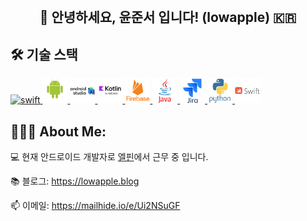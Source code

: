 <h2 align="center">
    <!--<img src="assets/banner.png">-->
    <br> 
    👋 안녕하세요, 윤준서 입니다! (lowapple) 🇰🇷
    <br>
</h2> 

## 🛠️ 기술 스택
<p align="left">
    <a href="https://www.w3schools.com/css/" target="_blank">
        <img src="https://cdn.jsdelivr.net/gh/devicons/devicon/icons/flutter/flutter-original.svg" alt="swift" width="40" height="40"/>
    </a>
    <a href="https://www.w3schools.com/css/" target="_blank">
        <img src="https://raw.githubusercontent.com/devicons/devicon/master/icons/android/android-original-wordmark.svg" alt="android" width="40" height="40"/>
    </a>
    <a href="https://www.w3schools.com/css/" target="_blank">
        <img src="https://raw.githubusercontent.com/devicons/devicon/master/icons/androidstudio/androidstudio-original-wordmark.svg" alt="androidstudio" width="40" height="40"/>
    </a>
    <a href="https://www.w3schools.com/css/" target="_blank">
        <img src="https://raw.githubusercontent.com/devicons/devicon/master/icons/kotlin/kotlin-original-wordmark.svg" alt="kotlin" width="40" height="40"/>
    </a>
    <a href="https://www.w3schools.com/css/" target="_blank">
        <img src="https://raw.githubusercontent.com/devicons/devicon/master/icons/firebase/firebase-plain-wordmark.svg" alt="firebase" width="40" height="40"/>
    </a>
    <a href="https://www.w3schools.com/css/" target="_blank">
        <img src="https://raw.githubusercontent.com/devicons/devicon/master/icons/java/java-original-wordmark.svg" alt="java" width="40" height="40"/>
    </a>
    <a href="https://www.w3schools.com/css/" target="_blank">
        <img src="https://raw.githubusercontent.com/devicons/devicon/master/icons/jira/jira-original-wordmark.svg" alt="jira" width="40" height="40"/>
    </a>
    <a href="https://www.w3schools.com/css/" target="_blank">
        <img src="https://raw.githubusercontent.com/devicons/devicon/master/icons/python/python-original-wordmark.svg" alt="python" width="40" height="40"/>
    </a>
    <a href="https://www.w3schools.com/css/" target="_blank">
        <img src="https://raw.githubusercontent.com/devicons/devicon/master/icons/swift/swift-original-wordmark.svg" alt="swift" width="40" height="40"/>
    </a>
</p>

## 👨🏻‍💻 About Me:

💻 현재 안드로이드 개발자로 [엘핀](https://lfin.kr)에서 근무 중 입니다.

📚 블로그: https://lowapple.blog

📫 이메일: https://mailhide.io/e/Ui2NSuGF

<!--
**lowapple/lowapple** is a ✨ _special_ ✨ repository because its `README.md` (this file) appears on your GitHub profile.

Here are some ideas to get you started:

- 🔭 I’m currently working on ...
- 🌱 I’m currently learning ...
- 👯 I’m looking to collaborate on ...
- 🤔 I’m looking for help with ...
- 💬 Ask me about ...
- 📫 How to reach me: ...
- 😄 Pronouns: ...
- ⚡ Fun fact: ...
-->
